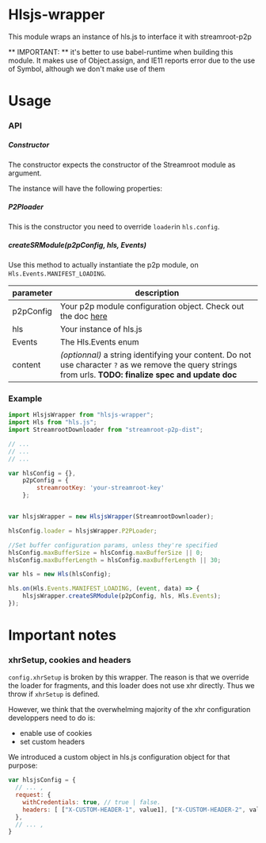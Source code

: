 # Hlsjs-wrapper

This module wraps an instance of hls.js to interface it with streamroot-p2p

** IMPORTANT: ** it's better to use babel-runtime when building this module. It makes use of Object.assign, and IE11 reports error due to the use of Symbol, although we don't make use of them

# Usage

### API

##### Constructor

The constructor expects the constructor of the Streamroot module as argument.

The instance will have the following properties:

##### P2Ploader

This is the constructor you need to override `loader`in `hls.config`.

##### createSRModule(p2pConfig, hls, Events)

Use this method to actually instantiate the p2p module, on `Hls.Events.MANIFEST_LOADING`.

parameter | description
----------|--------------
p2pConfig | Your p2p module configuration object. Check out the doc [here](https://streamroot.readme.io/docs/p2p-config)
hls       | Your instance of hls.js
Events | The Hls.Events enum
content | _(optionnal)_ a string identifying your content. Do not use character `?` as we remove the query strings from urls. **TODO: finalize spec and update doc**


### Example

```javascript
import HlsjsWrapper from "hlsjs-wrapper";
import Hls from "hls.js";
import StreamrootDownloader from "streamroot-p2p-dist";

// ...
// ...
// ...

var hlsConfig = {},
    p2pConfig = {
        streamrootKey: 'your-streamroot-key'
    };


var hlsjsWrapper = new HlsjsWrapper(StreamrootDownloader);

hlsConfig.loader = hlsjsWrapper.P2PLoader;

//Set buffer configuration params, unless they're specified
hlsConfig.maxBufferSize = hlsConfig.maxBufferSize || 0;
hlsConfig.maxBufferLength = hlsConfig.maxBufferLength || 30;

var hls = new Hls(hlsConfig);

hls.on(Hls.Events.MANIFEST_LOADING, (event, data) => {
    hlsjsWrapper.createSRModule(p2pConfig, hls, Hls.Events);
});
```

# Important notes

### xhrSetup, cookies and headers

`config.xhrSetup` is broken by this wrapper. The reason is that we override the loader for fragments, and this loader does not use xhr directly. Thus we throw if `xhrSetup` is defined.

However, we think that the overwhelming majority of the xhr configuration developpers need to do is:
- enable use of cookies
- set custom headers

We introduced a custom object in hls.js configuration object for that purpose:

```javascript
var hlsjsConfig = {
  // ... ,
  request: {
    withCredentials: true, // true | false.
    headers: [ ["X-CUSTOM-HEADER-1", value1], ["X-CUSTOM-HEADER-2", value2] ] // List of headers you want to set for your requests
  },
  // ... ,
}

```
